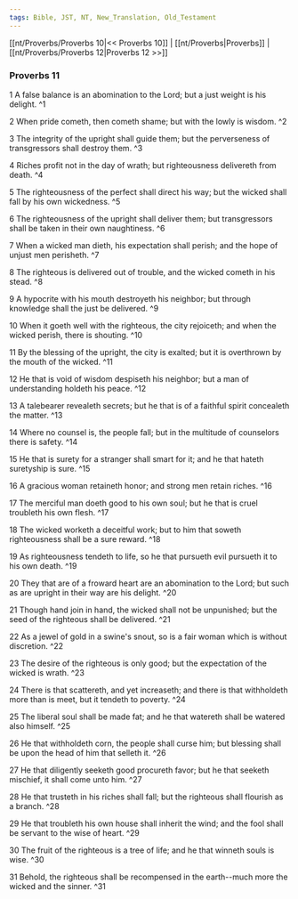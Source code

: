 ```yaml
---
tags: Bible, JST, NT, New_Translation, Old_Testament
---
```


[[nt/Proverbs/Proverbs 10|<< Proverbs 10]] | [[nt/Proverbs|Proverbs]] | [[nt/Proverbs/Proverbs 12|Proverbs 12 >>]]

### Proverbs 11

1 A false balance is an abomination to the Lord; but a just weight is his delight.  ^1

2 When pride cometh, then cometh shame; but with the lowly is wisdom.  ^2

3 The integrity of the upright shall guide them; but the perverseness of transgressors shall destroy them.  ^3

4 Riches profit not in the day of wrath; but righteousness delivereth from death.  ^4

5 The righteousness of the perfect shall direct his way; but the wicked shall fall by his own wickedness.  ^5

6 The righteousness of the upright shall deliver them; but transgressors shall be taken in their own naughtiness.  ^6

7 When a wicked man dieth, his expectation shall perish; and the hope of unjust men perisheth.  ^7

8 The righteous is delivered out of trouble, and the wicked cometh in his stead.  ^8

9 A hypocrite with his mouth destroyeth his neighbor; but through knowledge shall the just be delivered.  ^9

10 When it goeth well with the righteous, the city rejoiceth; and when the wicked perish, there is shouting.  ^10

11 By the blessing of the upright, the city is exalted; but it is overthrown by the mouth of the wicked.  ^11

12 He that is void of wisdom despiseth his neighbor; but a man of understanding holdeth his peace.  ^12

13 A talebearer revealeth secrets; but he that is of a faithful spirit concealeth the matter.  ^13

14 Where no counsel is, the people fall; but in the multitude of counselors there is safety.  ^14

15 He that is surety for a stranger shall smart for it; and he that hateth suretyship is sure.  ^15

16 A gracious woman retaineth honor; and strong men retain riches.  ^16

17 The merciful man doeth good to his own soul; but he that is cruel troubleth his own flesh.  ^17

18 The wicked worketh a deceitful work; but to him that soweth righteousness shall be a sure reward.  ^18

19 As righteousness tendeth to life, so he that pursueth evil pursueth it to his own death.  ^19

20 They that are of a froward heart are an abomination to the Lord; but such as are upright in their way are his delight.  ^20

21 Though hand join in hand, the wicked shall not be unpunished; but the seed of the righteous shall be delivered.  ^21

22 As a jewel of gold in a swine\'s snout, so is a fair woman which is without discretion.  ^22

23 The desire of the righteous is only good; but the expectation of the wicked is wrath.  ^23

24 There is that scattereth, and yet increaseth; and there is that withholdeth more than is meet, but it tendeth to poverty.  ^24

25 The liberal soul shall be made fat; and he that watereth shall be watered also himself.  ^25

26 He that withholdeth corn, the people shall curse him; but blessing shall be upon the head of him that selleth it.  ^26

27 He that diligently seeketh good procureth favor; but he that seeketh mischief, it shall come unto him.  ^27

28 He that trusteth in his riches shall fall; but the righteous shall flourish as a branch.  ^28

29 He that troubleth his own house shall inherit the wind; and the fool shall be servant to the wise of heart.  ^29

30 The fruit of the righteous is a tree of life; and he that winneth souls is wise.  ^30

31 Behold, the righteous shall be recompensed in the earth\--much more the wicked and the sinner.  ^31

 
